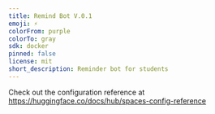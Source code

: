 ```yaml
---
title: Remind Bot V.0.1
emoji: ⚡
colorFrom: purple
colorTo: gray
sdk: docker
pinned: false
license: mit
short_description: Reminder bot for students
---
```


Check out the configuration reference at https://huggingface.co/docs/hub/spaces-config-reference
